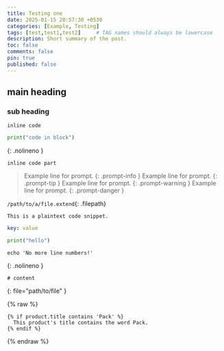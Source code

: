 ```yaml
---
title: Testing one
date: 2025-01-15 20:57:30 +0530
categories: [Example, Testing]
tags: [test,test1,test2]     # TAG names should always be lowercase
description: Short summary of the post.
toc: false
comments: false
pin: true
published: false
---
```


## main heading
### sub heading

`inline code`

```python
print("code in block")
```
{: .nolineno }





`inline code part`


> Example line for prompt.
{: .prompt-info }
> Example line for prompt.
{: .prompt-tip }
> Example line for prompt.
{: .prompt-warning }
> Example line for prompt.
{: .prompt-danger }


`/path/to/a/file.extend`{: .filepath}

```
This is a plaintext code snippet.
```

```yaml
key: value
```


```python
print("hello")
```

```shell
echo 'No more line numbers!'
```
{: .nolineno }


```shell
# content
```
{: file="path/to/file" }


{% raw %}
```liquid
{% if product.title contains 'Pack' %}
  This product's title contains the word Pack.
{% endif %}
```
{% endraw %}